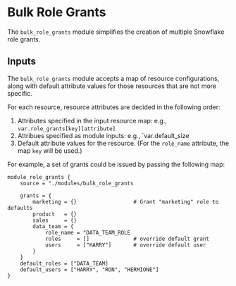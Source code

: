# Bulk Role Grants

The `bulk_role_grants` module simplifies the creation of multiple Snowflake role grants.

## Inputs

The `bulk_role_grants` module accepts a map of resource configurations, along with
default attribute values for those resources that are not more specific.

For each resource, resource attributes are decided in the following order:

1. Attributes specified in the input resource map: e.g., `var.role_grants[key][attribute]`
2. Attribues specified as module inputs: e.g., `var.default_size 
3. Default attribute values for the resource. (For the `role_name` attribute, the map `key` will be used.)

For example, a set of grants could be issued by passing the following map:

```{terraform}
module role_grants {
    source = "./modules/bulk_role_grants

    grants = {
        marketing = {}                  # Grant "marketing" role to defaults
        product   = {}
        sales     = {}
        data_team = {
            role_name = "DATA_TEAM_ROLE
            roles     = []              # override default grant
            users     = ["HARRY"]       # override default user
        }
    }
    default_roles = ["DATA_TEAM]
    default_users = ["HARRY", "RON", "HERMIONE"]
}
```
